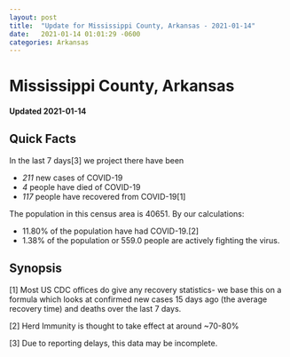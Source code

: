 ```yaml
---
layout: post
title:  "Update for Mississippi County, Arkansas - 2021-01-14"
date:   2021-01-14 01:01:29 -0600
categories: Arkansas
---
```


# Mississippi County, Arkansas
#### Updated 2021-01-14

## Quick Facts

In the last 7 days[3] we project there have been
- *211* new cases of COVID-19
- *4* people have died of COVID-19
- *117* people have recovered from COVID-19[1]

The population in this census area is 40651. By our calculations:
- 11.80% of the population have had COVID-19.[2]
- 1.38% of the population or 559.0 people are actively fighting the virus.

## Synopsis




[1] Most US CDC offices do give any recovery statistics- we base this on a formula which looks at confirmed new cases
15 days ago (the average recovery time) and deaths over the last 7 days.

[2] Herd Immunity is thought to take effect at around ~70-80%

[3] Due to reporting delays, this data may be incomplete.
 
    